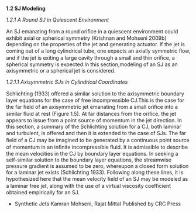 **1.2 SJ Modeling**



*1.2.1 A Round SJ in Quiescent Environment*

An SJ emanating from a round oriﬁce in a quiescent environment could exhibit axial or
spherical symmetry (Krishnan and Mohseni 2009b) depending on the properties of the jet
and generating actuator. If the jet is coming out of a long cylindrical tube, one expects an
axially symmetric ﬂow, and if the jet is exiting a large cavity through a small and thin oriﬁce,
a spherical symmetry is expected.In this section,modeling of an SJ as an axisymmetric or a
spherical jet is considered.

*1.2.1.1 Axisymmetric SJs in Cylindrical Coordinates*

Schlichting (1933) oﬀered a similar solution to the axisymmetric boundary layer equations
for the case of free incompressible CJ.This is the case for the far ﬁeld of an axisymmetric jet
emanating from a small oriﬁce into a similar ﬂuid at rest (Figure 1.5). At far distances from
the oriﬁce, the jet appears to issue from a point source of momentum in the jet direction.
In this section, a summary of the Schlichting solution for a CJ, both laminar and turbulent,
is oﬀered and then it is extended to the case of SJs.
The far ﬁeld of a CJ may be imagined to be generated by a continuous point source
of momentum in an inﬁnite incompressible ﬂuid. It is admissible to describe  
the mean velocities in the CJ by boundary layer equations. In seeking a self-similar solution to
the boundary layer equations, the streamwise pressure gradient is assumed to be zero,
whereupon a closed form solution for a laminar jet exists (Schlichting 1933). Following
along these lines, it is hypothesized here that the mean velocity ﬁeld of an SJ may be
modeled as a laminar free jet, along with the use of a virtual viscosity coeﬃcient obtained
empirically for an SJ. 


- Synthetic Jets
Kamran Mohseni, Rajat Mittal
Published by CRC Press
